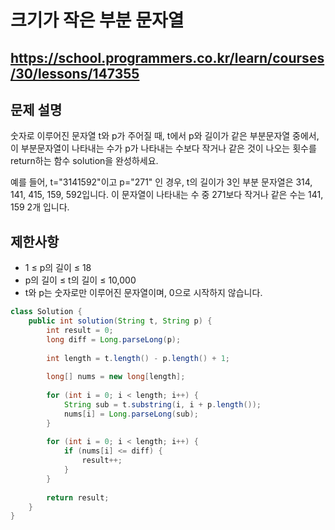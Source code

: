 # 크기가 작은 부분 문자열
https://school.programmers.co.kr/learn/courses/30/lessons/147355
---
## 문제 설명
숫자로 이루어진 문자열 t와 p가 주어질 때, t에서 p와 길이가 같은 부분문자열 중에서, 이 부분문자열이 나타내는 수가 p가 나타내는 수보다 작거나 같은 것이 나오는 횟수를 return하는 함수 solution을 완성하세요.

예를 들어, t="3141592"이고 p="271" 인 경우, t의 길이가 3인 부분 문자열은 314, 141, 415, 159, 592입니다. 이 문자열이 나타내는 수 중 271보다 작거나 같은 수는 141, 159 2개 입니다.

## 제한사항
+ 1 ≤ p의 길이 ≤ 18
+ p의 길이 ≤ t의 길이 ≤ 10,000
+ t와 p는 숫자로만 이루어진 문자열이며, 0으로 시작하지 않습니다.
```java
class Solution {
    public int solution(String t, String p) {
        int result = 0;
        long diff = Long.parseLong(p);
        
        int length = t.length() - p.length() + 1;
        
        long[] nums = new long[length];
        
        for (int i = 0; i < length; i++) {
            String sub = t.substring(i, i + p.length());
            nums[i] = Long.parseLong(sub);
        }
        
        for (int i = 0; i < length; i++) {
            if (nums[i] <= diff) {
                result++;
            }
        }
        
        return result;
    }
}
```